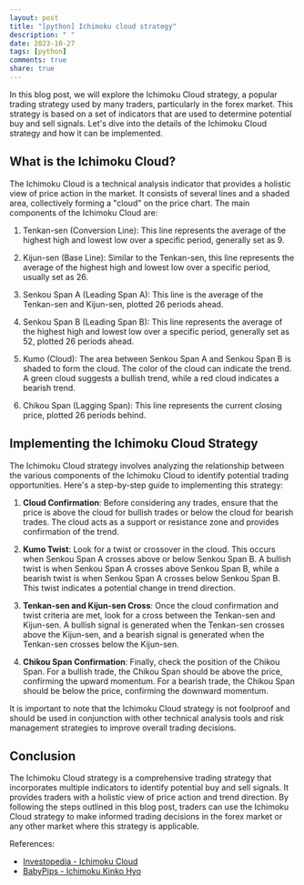 ```yaml
---
layout: post
title: "[python] Ichimoku cloud strategy"
description: " "
date: 2023-10-27
tags: [python]
comments: true
share: true
---
```


In this blog post, we will explore the Ichimoku Cloud strategy, a popular trading strategy used by many traders, particularly in the forex market. This strategy is based on a set of indicators that are used to determine potential buy and sell signals. Let's dive into the details of the Ichimoku Cloud strategy and how it can be implemented.

## What is the Ichimoku Cloud?

The Ichimoku Cloud is a technical analysis indicator that provides a holistic view of price action in the market. It consists of several lines and a shaded area, collectively forming a "cloud" on the price chart. The main components of the Ichimoku Cloud are:

1. Tenkan-sen (Conversion Line): This line represents the average of the highest high and lowest low over a specific period, generally set as 9.

2. Kijun-sen (Base Line): Similar to the Tenkan-sen, this line represents the average of the highest high and lowest low over a specific period, usually set as 26.

3. Senkou Span A (Leading Span A): This line is the average of the Tenkan-sen and Kijun-sen, plotted 26 periods ahead.

4. Senkou Span B (Leading Span B): This line represents the average of the highest high and lowest low over a specific period, generally set as 52, plotted 26 periods ahead.

5. Kumo (Cloud): The area between Senkou Span A and Senkou Span B is shaded to form the cloud. The color of the cloud can indicate the trend. A green cloud suggests a bullish trend, while a red cloud indicates a bearish trend.

6. Chikou Span (Lagging Span): This line represents the current closing price, plotted 26 periods behind.

## Implementing the Ichimoku Cloud Strategy

The Ichimoku Cloud strategy involves analyzing the relationship between the various components of the Ichimoku Cloud to identify potential trading opportunities. Here's a step-by-step guide to implementing this strategy:

1. **Cloud Confirmation**: Before considering any trades, ensure that the price is above the cloud for bullish trades or below the cloud for bearish trades. The cloud acts as a support or resistance zone and provides confirmation of the trend.

2. **Kumo Twist**: Look for a twist or crossover in the cloud. This occurs when Senkou Span A crosses above or below Senkou Span B. A bullish twist is when Senkou Span A crosses above Senkou Span B, while a bearish twist is when Senkou Span A crosses below Senkou Span B. This twist indicates a potential change in trend direction.

3. **Tenkan-sen and Kijun-sen Cross**: Once the cloud confirmation and twist criteria are met, look for a cross between the Tenkan-sen and Kijun-sen. A bullish signal is generated when the Tenkan-sen crosses above the Kijun-sen, and a bearish signal is generated when the Tenkan-sen crosses below the Kijun-sen.

4. **Chikou Span Confirmation**: Finally, check the position of the Chikou Span. For a bullish trade, the Chikou Span should be above the price, confirming the upward momentum. For a bearish trade, the Chikou Span should be below the price, confirming the downward momentum.

It is important to note that the Ichimoku Cloud strategy is not foolproof and should be used in conjunction with other technical analysis tools and risk management strategies to improve overall trading decisions.

## Conclusion

The Ichimoku Cloud strategy is a comprehensive trading strategy that incorporates multiple indicators to identify potential buy and sell signals. It provides traders with a holistic view of price action and trend direction. By following the steps outlined in this blog post, traders can use the Ichimoku Cloud strategy to make informed trading decisions in the forex market or any other market where this strategy is applicable.

References:
- [Investopedia - Ichimoku Cloud](https://www.investopedia.com/terms/i/ichimoku-cloud.asp)
- [BabyPips - Ichimoku Kinko Hyo](https://www.babypips.com/learn/forex/ichimoku-kinko-hyo)